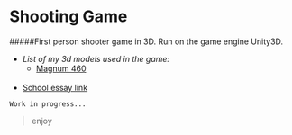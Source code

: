 # Shooting Game

#####First person shooter game in 3D. Run on the game engine Unity3D.

* *List of my 3d models used in the game:*
  * [Magnum 460](https://github.com/TheGoodFella/magnum460Blend)<br/><br/>
* [School essay link](http://tesine.marconirovereto.it/dettagli.html?2016.5BI.9)

```
Work in progress...
```

>enjoy

